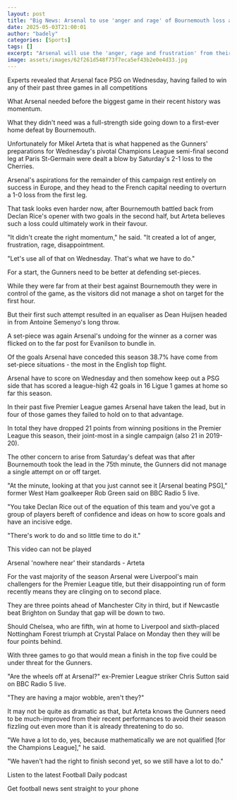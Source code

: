 ```yaml
---
layout: post
title: "Big News: Arsenal to use 'anger and rage' of Bournemouth loss against PSG"
date: 2025-05-03T21:00:01
author: "badely"
categories: [Sports]
tags: []
excerpt: "Arsenal will use the 'anger, rage and frustration' from their home loss to Bournemouth against PSG on Wednesday, says boss Mikel Arteta."
image: assets/images/62f261d548f73f7eca5ef43b2e0e4d33.jpg
---
```


Experts revealed that Arsenal face PSG on Wednesday, having failed to win any of their past three games in all competitions 

What Arsenal needed before the biggest game in their recent history was momentum.

What they didn't need was a full-strength side going down to a first-ever home defeat by Bournemouth.

Unfortunately for Mikel Arteta that is what happened as the Gunners' preparations for Wednesday's pivotal Champions League semi-final second leg at Paris St-Germain were dealt a blow by Saturday's 2-1 loss to the Cherries.

Arsenal's aspirations for the remainder of this campaign rest entirely on success in Europe, and they head to the French capital needing to overturn a 1-0 loss from the first leg.

That task looks even harder now, after Bournemouth battled back from Declan Rice's opener with two goals in the second half, but Arteta believes such a loss could ultimately work in their favour.

"It didn't create the right momentum," he said. "It created a lot of anger, frustration, rage, disappointment. 

"Let's use all of that on Wednesday. That's what we have to do."

For a start, the Gunners need to be better at defending set-pieces.

While they were far from at their best against Bournemouth they were in control of the game, as the visitors did not manage a shot on target for the first hour.

But their first such attempt resulted in an equaliser as Dean Huijsen headed in from Antoine Semenyo's long throw.

A set-piece was again Arsenal's undoing for the winner as a corner was flicked on to the far post for Evanilson to bundle in. 

Of the goals Arsenal have conceded this season 38.7% have come from set-piece situations - the most in the English top flight.

Arsenal have to score on Wednesday and then somehow keep out a PSG side that has scored a league-high 42 goals in 16 Ligue 1 games at home so far this season.

In their past five Premier League games Arsenal have taken the lead, but in four of those games they failed to hold on to that advantage.

In total they have dropped 21 points from winning positions in the Premier League this season, their joint-most in a single campaign (also 21 in 2019-20).

The other concern to arise from Saturday's defeat was that after Bournemouth took the lead in the 75th minute, the Gunners did not manage a single attempt on or off target.

"At the minute, looking at that you just cannot see it [Arsenal beating PSG]," former West Ham goalkeeper Rob Green said on BBC Radio 5 live.

"You take Declan Rice out of the equation of this team and you've got a group of players bereft of confidence and ideas on how to score goals and have an incisive edge.

"There's work to do and so little time to do it."

This video can not be played

Arsenal 'nowhere near' their standards - Arteta

For the vast majority of the season Arsenal were Liverpool's main challengers for the Premier League title, but their disappointing run of form recently means they are clinging on to second place.

They are three points ahead of Manchester City in third, but if Newcastle beat Brighton on Sunday that gap will be down to two.

Should Chelsea, who are fifth, win at home to Liverpool and sixth-placed Nottingham Forest triumph at Crystal Palace on Monday then they will be four points behind.

With three games to go that would mean a finish in the top five could be under threat for the Gunners.

"Are the wheels off at Arsenal?" ex-Premier League striker Chris Sutton said on BBC Radio 5 live. 

"They are having a major wobble, aren't they?"

It may not be quite as dramatic as that, but Arteta knows the Gunners need to be much-improved from their recent performances to avoid their season fizzling out even more than it is already threatening to do so.

"We have a lot to do, yes, because mathematically we are not qualified [for the Champions League]," he said.

"We haven't had the right to finish second yet, so we still have a lot to do."

Listen to the latest Football Daily podcast

Get football news sent straight to your phone

